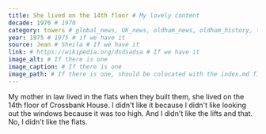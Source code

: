 ```yaml
---
title: She lived on the 14th floor # My lovely content
decade: 1970 # 1970
category: towers # global_news, UK_news, oldham_news, oldham_history, towers, surrounding_estate # Always exactly one category
year: 1975 # 1975 # if we have it
source: Jean # Sheila # If we have it
link: # https://wikipedia.org/dsdsadsa # If we have it
image_alt: # If there is one
image_caption: # If there is one
image_path: # If there is one, should be colocated with the index.md file in the folder
---
```


My mother in law lived in the flats when they built them, she lived on the 14th floor of Crossbank House. I didn't like it because I didn't like looking out the windows because it was too high. And I didn't like the lifts and that. No, I didn't like the flats.
